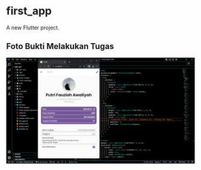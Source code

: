 # first_app

A new Flutter project.

## Foto Bukti Melakukan Tugas

![screenshot](assets/images/Foto%20Bukti.png)
